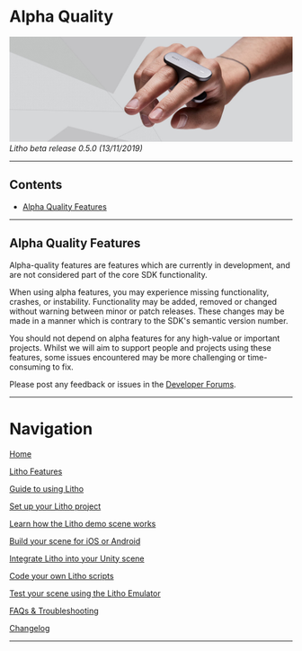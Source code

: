 # Alpha Quality

[![Banner image](../Images/banner.jpg)](#)
_Litho beta release 0.5.0 (13/11/2019)_

---

## Contents

* [Alpha Quality Features](#alpha-quality-features)

---

## Alpha Quality Features

Alpha-quality features are features which are currently in development, and are not considered part of the core SDK functionality. 

When using alpha features, you may experience missing functionality, crashes, or instability. Functionality may be added, removed or changed without warning between minor or patch releases. These changes may be made in a manner which is contrary to the SDK's semantic version number.

You should not depend on alpha features for any high-value or important projects. Whilst we will aim to support people and projects using these features, some issues encountered may be more challenging or time-consuming to fix.

Please post any feedback or issues in the [Developer Forums](https://developer.litho.cc/c/sdk-general).

---

# Navigation

[Home](../README.md)

[Litho Features](../Features/README.md)

[Guide to using Litho](../Manual/UsingLitho.md)

[Set up your Litho project](../Manual/ProjectSetup.md)

[Learn how the Litho demo scene works](../Manual/DemoScene.md)

[Build your scene for iOS or Android](../Manual/BuildInstructions.md)

[Integrate Litho into your Unity scene](../Manual/UnityIntegration.md)

[Code your own Litho scripts](../Manual/UnityScripting.md)

[Test your scene using the Litho Emulator](../Features/LithoEmulator.md)

[FAQs & Troubleshooting](../FAQ.md)

[Changelog](../Changelog.md)

---
